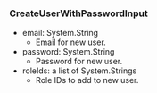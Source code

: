 ### CreateUserWithPasswordInput
- email: System.String
  - Email for new user.
- password: System.String
  - Password for new user.
- roleIds: a list of System.Strings
  - Role IDs to add to new user.
